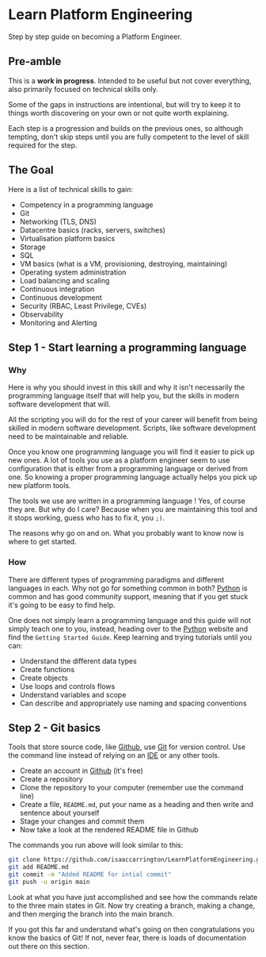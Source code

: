 # Learn Platform Engineering
Step by step guide on becoming a Platform Engineer.

## Pre-amble
This is a **work in progress**. Intended to be useful but not cover everything, also primarily
focused on technical skills only.

Some of the gaps in instructions are intentional, but will try to keep it to things worth discovering on
your own or not quite worth explaining.

Each step is a progression and builds on the previous ones, so although tempting, don't skip steps
until you are fully competent to the level of skill required for the step.

## The Goal

Here is a list of technical skills to gain:

- Competency in a programming language
- Git
- Networking (TLS, DNS)
- Datacentre basics (racks, servers, switches)
- Virtualisation platform basics
- Storage
- SQL
- VM basics (what is a VM, provisioning, destroying, maintaining)
- Operating system administration
- Load balancing and scaling
- Continuous integration
- Continuous development
- Security (RBAC, Least Privilege, CVEs)
- Observability
- Monitoring and Alerting

## Step 1 - Start learning a programming language

### Why
Here is why you should invest in this skill and why it isn't necessarily the programming language
itself that will help you, but the skills in modern software development that will.

All the scripting you will do for the rest of your career will benefit from being skilled in modern
software development. Scripts, like software development need to be maintainable and reliable.

Once you know one programming language you will find it easier to pick up new ones. A lot of tools
you use as a platform engineer seem to use configuration that is either from a programming language
or derived from one. So knowing a proper programming language actually helps you pick up new platform
tools.

The tools we use are written in a programming language ! Yes, of course they are. But why do I care?
Because when you are maintaining this tool and it stops working, guess who has to fix it, you `;)`.

The reasons why go on and on. What you probably want to know now is where to get started.

### How
There are different types of programming paradigms and different languages in each. Why not go for
something common in both? [Python] is common and has good community support, meaning that if you
get stuck it's going to be easy to find help.

One does not simply learn a programming language and this guide will not simply teach one to you,
instead, heading over to the [Python] website and find the `Getting Started Guide`. Keep learning and
trying tutorials until you can:

- Understand the different data types
- Create functions
- Create objects
- Use loops and controls flows
- Understand variables and scope
- Can describe and appropriately use naming and spacing conventions

## Step 2 - Git basics

Tools that store source code, like [Github], use [Git] for version control. Use the command line
instead of relying on an [IDE] or any other tools.

- Create an account in [Github] (it's free)
- Create a repository
- Clone the repository to your computer (remember use the command line)
- Create a file, `README.md`, put your name as a heading and then write and sentence about yourself
- Stage your changes and commit them
- Now take a look at the rendered README file in Github

The commands you run above will look similar to this:

```bash
git clone https://github.com/isaaccarrington/LearnPlatformEngineering.git
git add README.md
git commit -m "Added README for intial commit"
git push -u origin main
```

Look at what you have just accomplished and see how the commands relate to the three main states in
Git. Now try creating a branch, making a change, and then merging the branch into the main branch.

If you got this far and understand what's going on then congratulations you know the basics of Git!
If not, never fear, there is loads of documentation out there on this section. 

[Git]: <https://git-scm.com/doc>
[Github]: <https://github.com>
[IDE]: <https://aws.amazon.com/what-is/ide/>
[Python]: <https://www.python.org>